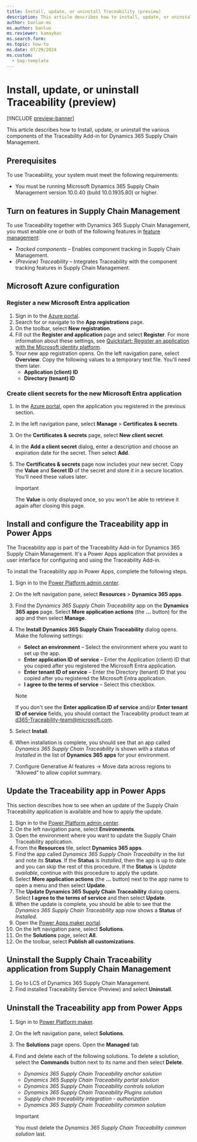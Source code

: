 ```yaml
---
title: Install, update, or uninstall Traceability (preview)
description: This article describes how to install, update, or uninstall the various components of the Traceability Add-in for Dynamics 365 Supply Chain Management.
author: banluo-ms
ms.author: banluo
ms.reviewer: kamaybac
ms.search.form: 
ms.topic: how-to
ms.date: 07/29/2024
ms.custom: 
  - bap-template
---
```


# Install, update, or uninstall Traceability (preview)

[!INCLUDE [preview-banner](~/../shared-content/shared/preview-includes/preview-banner.md)]
<!-- KFM: Preview until further notice -->

This article describes how to Install, update, or uninstall the various components of the Traceability Add-in for Dynamics 365 Supply Chain Management.

## Prerequisites

To use Traceability, your system must meet the following requirements:

- You must be running Microsoft Dynamics 365 Supply Chain Management version 10.0.40 (build 10.0.1935.80) or higher.

## Turn on features in Supply Chain Management

To use Traceability together with Dynamics 365 Supply Chain Management, you must enable one or both of the following features in [feature management](../../../fin-ops-core/fin-ops/get-started/feature-management/feature-management-overview.md):

- *Tracked components* – Enables component tracking in Supply Chain Management.
- *(Preview) Traceability* – Integrates Traceability with the component tracking features in Supply Chain Management.

## Microsoft Azure configuration

### Register a new Microsoft Entra application

1. Sign in to the [Azure portal](https://ms.portal.azure.com/).
1. Search for or navigate to the **App registrations** page.
1. On the toolbar, select **New registration**.
1. Fill out the **Register and application** page and select **Register**. For more information about these settings, see [Quickstart: Register an application with the Microsoft identity platform](/entra/identity-platform/quickstart-register-app?tabs=certificate).
1. Your new app registration opens. On the left navigation pane, select **Overview**. Copy the following values to a temporary text file. You'll need them later.
    - **Application (client) ID**
    - **Directory (tenant) ID**

### Create client secrets for the new Microsoft Entra application

1. In the [Azure portal](https://ms.portal.azure.com/), open the application you registered in the previous section.
1. In the left navigation pane, select **Manage** \> **Certificates & secrets**.
1. On the **Certificates & secrets** page, select **New client secret**.
1. In the **Add a client secret** dialog, enter a description and choose an expiration date for the secret. Then select **Add**.
1. The **Certificates & secrets** page now includes your new secret. Copy the **Value** and **Secret ID** of the secret and store it in a secure location. You'll need these values later. 

    > [!IMPORTANT]
    > The **Value** is only displayed once, so you won't be able to retrieve it again after closing this page.

## Install and configure the Traceability app in Power Apps

The Traceability app is part of the Traceability Add-in for Dynamics 365 Supply Chain Management. It's a Power Apps application that provides a user interface for configuring and using the Traceability Add-in.

To install the Traceability app in Power Apps, complete the following steps.

1. Sign in to the [Power Platform admin center](https://admin.powerplatform.microsoft.com/).
1. On the left navigation pane, select **Resources** \> **Dynamics 365 apps**. <!--KFM: ... or should I open the environment first? -->
1. Find the *Dynamics 365 Supply Chain Traceability* app on the **Dynamics 365 apps** page. Select **More application actions** (the **...** button) for the app and then select **Manage**. <!--KFM: Please confirm this step and labels? -->
1. The **Install Dynamics 365 Supply Chain Traceability** dialog opens. Make the following settings:
    - **Select an environment** – Select the environment where you want to set up the app.
    - **Enter application ID of service** – Enter the Application (client) ID that you copied after you registered the Microsoft Entra application.
    - **Enter tenant ID of service** – Enter the Directory (tenant) ID that you copied after you registered the Microsoft Entra application.
    - **I agree to the terms of service** – Select this checkbox.

    > [!NOTE]
    > If you don't see the **Enter application ID of service** and/or **Enter tenant ID of service** fields, you should contact the Traceability product team at [d365-Traceability-team@microsoft.com](mailto:d365-Traceability-team@microsoft.com).

1. Select **Install**.
1. When installation is complete, you should see that an app called *Dynamics 365 Supply Chain Traceability* is shown with a status of *Installed* in the list of **Dynamics 365 apps** for your environment.
1. Configure Generative AI features -> Move data across regions to “Allowed” to allow copilot summary. <!--KFM: This is too vague; more steps are probably needed. We should tell readers readers find this setting. -->

## Update the Traceability app in Power Apps

This section describes how to see when an update of the Supply Chain Traceability application is available and how to apply the update.

1. Sign in to the [Power Platform admin center](https://admin.powerplatform.microsoft.com).
1. On the left navigation pane, select **Environments**.
1. Open the environment where you want to update the Supply Chain Traceability application.
1. From the **Resources** tile, select **Dynamics 365 apps**.
1. Find the app called *Dynamics 365 Supply Chain Traceability* in the list and note its **Status**. If the **Status** is *Installed*, then the app is up to date and you can skip the rest of this procedure. If the **Status**  is *Update available*, continue with this procedure to apply the update.
1. Select **More application actions** (the **...** button) next to the app name to open a menu and then select **Update**.
1. The **Update Dynamics 365 Supply Chain Traceability** dialog opens. Select **I agree to the terms of service** and then select **Update**.
1. When the update is complete, you should be able to see that the *Dynamics 365 Supply Chain Traceability* app now shows a **Status** of *Installed*.
1. Open the [Power Apps maker portal](https://make.powerapps.com/).
1. On the left navigation pane, select **Solutions**.
1. On the **Solutions** page, select **All**.
1. On the toolbar, select **Publish all customizations**.

## Uninstall the Supply Chain Traceability application from Supply Chain Management

<!--KFM: I think we mean the add-in (not the app) but I'm not sure. Can we have an "app" in SCM? We didn't install anything in LCS until now, so how did this get installed here? What are we doing when we uninstall from here? How would we install this again later? -->

1. Go to LCS of Dynamics 365 Supply Chain Management. <!--KFM: How do we get here? What do we do next? -->
2. Find installed Traceability Service (Preview) and select **Uninstall**. <!--KFM: How can I find this? -->

## Uninstall the Traceability app from Power Apps

1. Sign in to [Power Platform maker](https://make.powerapps.com/).
1. On the left navigation pane, select **Solutions**.
1. The **Solutions** page opens. Open the **Managed** tab
1. Find and delete each of the following solutions. To delete a solution, select the **Commands** button next to its name and then select **Delete**.
    - *Dynamics 365 Supply Chain Traceability anchor solution*
    - *Dynamics 365 Supply Chain Traceability portal solution*
    - *Dynamics 365 Supply Chain Traceability controls solution*
    - *Dynamics 365 Supply Chain Traceability Plugins solution*
    - *Supply chain traceability integration - authorization*
    - *Dynamics 365 Supply Chain Traceability common solution*

    > [!IMPORTANT]
    > You must delete the *Dynamics 365 Supply Chain Traceability common solution* last.
